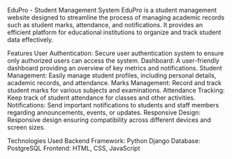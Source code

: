 EduPro - Student Management System
EduPro is a student management website designed to streamline the process of managing academic records such as student marks, attendance, and notifications. It provides an efficient platform for educational institutions to organize and track student data effectively.

Features
User Authentication: Secure user authentication system to ensure only authorized users can access the system.
Dashboard: A user-friendly dashboard providing an overview of key metrics and notifications.
Student Management: Easily manage student profiles, including personal details, academic records, and attendance.
Marks Management: Record and track student marks for various subjects and examinations.
Attendance Tracking: Keep track of student attendance for classes and other activities.
Notifications: Send important notifications to students and staff members regarding announcements, events, or updates.
Responsive Design: Responsive design ensuring compatibility across different devices and screen sizes.

Technologies Used
Backend Framework: Python Django
Database: PostgreSQL
Frontend: HTML, CSS, JavaScript
